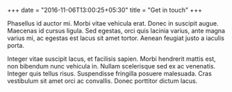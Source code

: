 +++
date = "2016-11-06T13:00:25+05:30"
title = "Get in touch"
+++

Phasellus id auctor mi. Morbi vitae vehicula erat. Donec in suscipit augue. Maecenas id cursus ligula. Sed egestas, orci quis lacinia varius, ante magna varius mi, ac egestas est lacus sit amet tortor. Aenean feugiat justo a iaculis porta.


Integer vitae suscipit lacus, et facilisis sapien. Morbi hendrerit mattis est, non bibendum nunc vehicula in. Nullam scelerisque sed ex ac venenatis. Integer quis tellus risus. Suspendisse fringilla posuere malesuada. Cras vestibulum sit amet orci ac convallis. Donec porttitor dictum lacus.